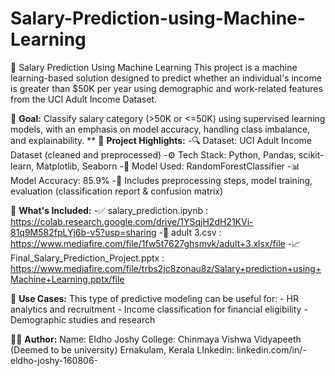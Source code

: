 # Salary-Prediction-using-Machine-Learning

💼 Salary Prediction Using Machine Learning  This project is a machine learning-based solution designed to predict whether an individual's income is greater than $50K per year using demographic and work-related features from the UCI Adult Income Dataset.

🎯 **Goal:**
Classify salary category (>50K or <=50K) using supervised learning models, with an emphasis on model accuracy, handling class imbalance, and explainability.
**
🚀 **Project Highlights:**
   -🔍 Dataset: UCI Adult Income Dataset (cleaned and preprocessed)
   -⚙️ Tech Stack: Python, Pandas, scikit-learn, Matplotlib, Seaborn
   -🧠 Model Used: RandomForestClassifier
   -📊 Model Accuracy: 85.9%
   -🧪 Includes preprocessing steps, model training, evaluation (classification report & confusion matrix)
   
📂 **What's Included:**
  -✅ salary_prediction.ipynb : https://colab.research.google.com/drive/1YSqjH2dH21KVi-81q9M582fpLYj6b-v5?usp=sharing
  -📄 adult 3.csv : https://www.mediafire.com/file/1fw5t7627ghsmvk/adult+3.xlsx/file
  -📈 Final_Salary_Prediction_Project.pptx : https://www.mediafire.com/file/trbs2jc8zonau8z/Salary+prediction+using+Machine+Learning.pptx/file

📌 **Use Cases:**
 This type of predictive modeling can be useful for:
    - HR analytics and recruitment 
    - Income classification for financial eligibility
    - Demographic studies and research

🧑‍💻 **Author:**
Name: Eldho Joshy
College: Chinmaya Vishwa Vidyapeeth (Deemed to be university) Ernakulam, Kerala
LInkedin: linkedin.com/in/-eldho-joshy-160806-

